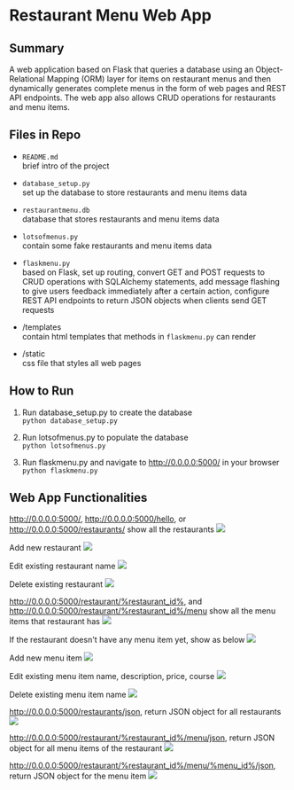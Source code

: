 # Restaurant Menu Web App

## Summary

A web application based on Flask that queries a database using an Object-Relational Mapping (ORM) layer for items on restaurant menus and then dynamically generates complete menus in the form of web pages and REST API endpoints. The web app also allows CRUD operations for restaurants and menu items.


## Files in Repo

- `README.md` <br>
brief intro of the project

- `database_setup.py` <br>
set up the database to store restaurants and menu items data

- `restaurantmenu.db` <br>
database that stores restaurants and menu items data

- `lotsofmenus.py` <br>
contain some fake restaurants and menu items data

- `flaskmenu.py` <br>
based on Flask, set up routing, convert GET and POST requests to CRUD operations with SQLAlchemy statements, add message flashing to give users feedback immediately after a certain action, configure REST API endpoints to return JSON objects when clients send GET requests

- /templates <br>
contain html templates that methods in `flaskmenu.py` can render

- /static <br>
css file that styles all web pages


## How to Run

1. Run database_setup.py to create the database <br>
`python database_setup.py`

2. Run lotsofmenus.py to populate the database <br>
`python lotsofmenus.py`

3. Run flaskmenu.py and navigate to http://0.0.0.0:5000/ in your browser <br>
`python flaskmenu.py`


## Web App Functionalities

http://0.0.0.0:5000/, http://0.0.0.0:5000/hello, or http://0.0.0.0:5000/restaurants/ show all the restaurants
![](static/restaurants.png)

Add new restaurant
![](static/add_new_restaurant.png)

Edit existing restaurant name
![](static/edit_restaurant.png)

Delete existing restaurant
![](static/delete_restaurant.png)

http://0.0.0.0:5000/restaurant/%restaurant_id%, and http://0.0.0.0:5000/restaurant/%restaurant_id%/menu show all the menu items that restaurant has
![](static/menu.png)

If the restaurant doesn't have any menu item yet, show as below
![](static/no_item_menu.png)

Add new menu item
![](static/add_menu_item.png)

Edit existing menu item name, description, price, course
![](static/edit_menu_item.png)

Delete existing menu item name
![](static/delete_menu_item.png)

http://0.0.0.0:5000/restaurants/json, return JSON object for all restaurants
![](static/restaurants_json.png)

http://0.0.0.0:5000/restaurant/%restaurant_id%/menu/json, return JSON object for all menu items of the restaurant
![](static/restaurant_menu_items_json.png)

http://0.0.0.0:5000/restaurant/%restaurant_id%/menu/%menu_id%/json, return JSON object for the menu item
![](static/menu_item_json.png)
